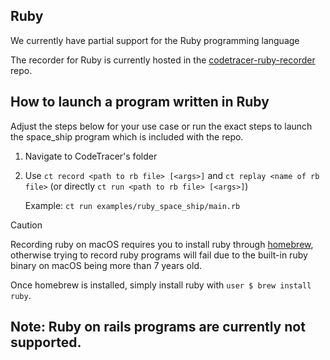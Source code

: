 ## Ruby

We currently have partial support for the Ruby programming language

The recorder for Ruby is currently hosted in the [codetracer-ruby-recorder](https://github.com/metacraft-labs/codetracer-ruby-recorder) repo.

## How to launch a program written in Ruby

Adjust the steps below for your use case or run the exact steps to launch the space_ship program which is included with the repo.

1. Navigate to CodeTracer's folder
2. Use ```ct record <path to rb file> [<args>]``` and ```ct replay <name of rb file>``` (or directly ```ct run <path to rb file> [<args>]```)

   Example: ```ct run examples/ruby_space_ship/main.rb```

> [!CAUTION]
> Recording ruby on macOS requires you to install ruby through [homebrew](https://brew.sh), otherwise trying to record ruby programs will fail due to the built-in ruby binary on macOS being more than 7 years old.
> 
> Once homebrew is installed, simply install ruby with `user $ brew install ruby`.
 
## Note: Ruby on rails programs are currently not supported.

